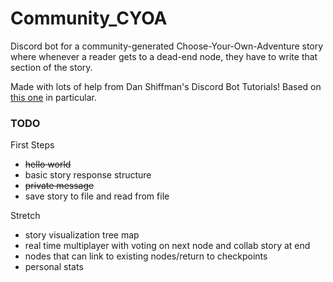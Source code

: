 # Community_CYOA

Discord bot for a community-generated Choose-Your-Own-Adventure story where whenever a reader gets to a dead-end node, they have to write that section of the story.

Made with lots of help from Dan Shiffman's Discord Bot Tutorials!
Based on [this one](https://github.com/CodingTrain/Discord-Bot-Choo-Choo) in particular.

### TODO

First Steps
- ~~hello world~~
- basic story response structure
- ~~private message~~
- save story to file and read from file


Stretch
- story visualization tree map
- real time multiplayer with voting on next node and collab story at end
- nodes that can link to existing nodes/return to checkpoints
- personal stats